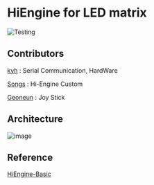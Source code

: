 # HiEngine for LED matrix


![Testing](https://user-images.githubusercontent.com/48788892/103086205-5ba2d900-4627-11eb-99a9-8ff0b45ccb1a.gif)

## Contributors
[kyh](https://github.com/1q2f3d) : Serial Communication, HardWare

[Songs](https://github.com/SHSongs) : Hi-Engine Custom

[Geoneun](https://github.com/eungeon) : Joy Stick  


## Architecture
![image](https://user-images.githubusercontent.com/48788892/103085663-b3404500-4625-11eb-8884-71580ba86679.png)


## Reference
[HiEngine-Basic](https://github.com/BudlePlay/HiEngine-Basic)
